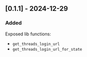 ## [0.1.1] - 2024-12-29

### Added

Exposed lib functions:

- `get_threads_login_url`
- `get_threads_login_url_for_state`
